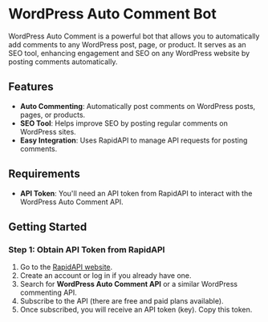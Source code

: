 # WordPress Auto Comment Bot

WordPress Auto Comment is a powerful bot that allows you to automatically add comments to any WordPress post, page, or product. It serves as an SEO tool, enhancing engagement and SEO on any WordPress website by posting comments automatically.

## Features

- **Auto Commenting**: Automatically post comments on WordPress posts, pages, or products.
- **SEO Tool**: Helps improve SEO by posting regular comments on WordPress sites.
- **Easy Integration**: Uses RapidAPI to manage API requests for posting comments.

## Requirements

- **API Token**: You'll need an API token from RapidAPI to interact with the WordPress Auto Comment API.

## Getting Started

### Step 1: Obtain API Token from RapidAPI

1. Go to the [RapidAPI website](https://rapidapi.com/robotfa-robotfa-default/api/wordpress-auto-comment).
2. Create an account or log in if you already have one.
3. Search for **WordPress Auto Comment API** or a similar WordPress commenting API.
4. Subscribe to the API (there are free and paid plans available).
5. Once subscribed, you will receive an API token (key). Copy this token.

